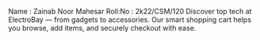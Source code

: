 Name : Zainab Noor Mahesar
Roll:No : 2k22/CSM/120 
Discover top tech at ElectroBay — from gadgets to accessories. Our smart shopping cart helps you browse, add items, and securely checkout with ease.
